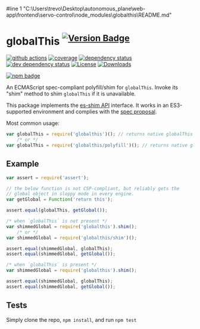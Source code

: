 #line 1 "C:\\Users\\trevo\\Desktop\\autonomous_plane\\web-app\\frontend\\servo-control\\node_modules\\globalthis\\README.md"
# globalThis <sup>[![Version Badge][npm-version-svg]][npm-url]</sup>

[![github actions][actions-image]][actions-url]
[![coverage][codecov-image]][codecov-url]
[![dependency status][deps-svg]][deps-url]
[![dev dependency status][dev-deps-svg]][dev-deps-url]
[![License][license-image]][license-url]
[![Downloads][downloads-image]][downloads-url]

[![npm badge][npm-badge-png]][npm-url]

An ECMAScript spec-compliant polyfill/shim for `globalThis`. Invoke its "shim" method to shim `globalThis` if it is unavailable.

This package implements the [es-shim API](https://github.com/es-shims/api) interface. It works in an ES3-supported environment and complies with the [spec proposal](https://github.com/tc39/proposal-global).

Most common usage:
```js
var globalThis = require('globalthis')(); // returns native globalThis if compliant
	/* or */
var globalThis = require('globalthis/polyfill')(); // returns native globalThis if compliant
```

## Example

```js
var assert = require('assert');

// the below function is not CSP-compliant, but reliably gets the
// global object in sloppy mode in every engine.
var getGlobal = Function('return this');

assert.equal(globalThis, getGlobal());
```

```js
/* when `globalThis` is not present */
var shimmedGlobal = require('globalthis').shim();
	/* or */
var shimmedGlobal = require('globalthis/shim')();

assert.equal(shimmedGlobal, globalThis);
assert.equal(shimmedGlobal, getGlobal());
```

```js
/* when `globalThis` is present */
var shimmedGlobal = require('globalthis').shim();

assert.equal(shimmedGlobal, globalThis);
assert.equal(shimmedGlobal, getGlobal());
```

## Tests
Simply clone the repo, `npm install`, and run `npm test`

[npm-url]: https://npmjs.org/package/globalthis
[npm-version-svg]: https://versionbadg.es/ljharb/globalThis.svg
[deps-svg]: https://david-dm.org/ljharb/globalThis.svg?theme=shields.io
[deps-url]: https://david-dm.org/ljharb/globalThis
[dev-deps-svg]: https://david-dm.org/ljharb/globalThis/dev-status.svg?theme=shields.io
[dev-deps-url]: https://david-dm.org/ljharb/globalThis#info=devDependencies
[npm-badge-png]: https://nodei.co/npm/globalthis.png?downloads=true&stars=true
[license-image]: https://img.shields.io/npm/l/globalthis.svg
[license-url]: LICENSE
[downloads-image]: https://img.shields.io/npm/dm/globalthis.svg
[downloads-url]: https://npm-stat.com/charts.html?package=globalthis
[codecov-image]: https://codecov.io/gh/es-shims/globalThis/branch/main/graphs/badge.svg
[codecov-url]: https://app.codecov.io/gh/es-shims/globalThis/
[actions-image]: https://img.shields.io/endpoint?url=https://github-actions-badge-u3jn4tfpocch.runkit.sh/es-shims/globalThis
[actions-url]: https://github.com/es-shims/globalThis/actions
